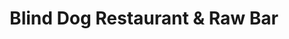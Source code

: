 ---
layout: place
title: "Blind Dog Restaurant & Raw Bar"
permalink: /utah/park-city/blind-dog-restaurant-raw-bar.html
stateAbbr: UT
stateName: Utah
cityName: Park City
place_id: ChIJo_Klm11tUocRcQGKvUfn008
photos:
  - name: >-
      places/ChIJo_Klm11tUocRcQGKvUfn008/photos/AeeoHcIO44CjePrRePx5KkY13gGg5USj6seQlUNC6IsbohSnUBhi4Stn3l3h8MhabWDNw0g2IoLxwH06Jpm9g3m6pB9K8ItyW0fEQNLS-MhOrfwcYvIAi4JUQWxP46QYfEUMV5KdRNhJSu0LgSygzok5lhAoa_V_JT-SRdE_4cxcyu0qK2MGBgOqkzMTND0AkTKM_fpXXw3kHT2eZSxcQXyhO0MbKkTzm62Me2UbLGteKpdm3X4pxdNZ2INIRJHV8YM36yoBwYVV7MpSVMpGQsBhOhjwP7Xrua65DglU0IZhSrKdLw
    widthPx: 2048
    heightPx: 1536
    authorAttributions:
      - displayName: Blind Dog Restaurant & Raw Bar
        uri: https://maps.google.com/maps/contrib/111737088260105477988
        photoUri: >-
          https://lh3.googleusercontent.com/a-/ALV-UjUjtzNJj0xw-4H1cwuY5x74jd39pJGT8yIXXWXd0pfc8HD1gC4A=s100-p-k-no-mo
    flagContentUri: >-
      https://www.google.com/local/imagery/report/?cb_client=maps_api_places.places_api&image_key=!1e10!2sAF1QipPJv19dk8s8_kIThzvnzYbqHqihurtjFY-Y5Hrz&hl=en-US
    googleMapsUri: >-
      https://www.google.com/maps/place//data=!3m4!1e2!3m2!1sAF1QipPJv19dk8s8_kIThzvnzYbqHqihurtjFY-Y5Hrz!2e10!4m2!3m1!1s0x87526d5d9ba5f2a3:0x4fd3e747bd8a0171
  - name: >-
      places/ChIJo_Klm11tUocRcQGKvUfn008/photos/AeeoHcLsF9MVAIqFFBeyDlqJuLXF_ujtgnGjRlNXiZcle2lb5BSAt5AbncflybDxnKd23DzM_6tDuuaWsvDRGQc8TY1c5zPabBVXGxdZFVDKmgBwNPayxteXquswblgU7g9Ub5leIKoJ3KZw0ugi7JfF2LO-sEmsSW1HstBnlfz1bhaWFpCpl0cKesrazAFd9aTLcPOPhLHOJfU3eRbSgTbAzGVUQuERvMpUOlAM2XvKeq-QQleS3kOqCzOFzA-wWqd5t0SKQvJLiSjrTSZxD8yKbe4D0aB63aTd9LldYKv0aV6qUw
    widthPx: 749
    heightPx: 423
    authorAttributions:
      - displayName: Blind Dog Restaurant & Raw Bar
        uri: https://maps.google.com/maps/contrib/111737088260105477988
        photoUri: >-
          https://lh3.googleusercontent.com/a-/ALV-UjUjtzNJj0xw-4H1cwuY5x74jd39pJGT8yIXXWXd0pfc8HD1gC4A=s100-p-k-no-mo
    flagContentUri: >-
      https://www.google.com/local/imagery/report/?cb_client=maps_api_places.places_api&image_key=!1e10!2sAF1QipMhhmit2XMCYhq356YwjY0oxqUqdYARmpot5Xnn&hl=en-US
    googleMapsUri: >-
      https://www.google.com/maps/place//data=!3m4!1e2!3m2!1sAF1QipMhhmit2XMCYhq356YwjY0oxqUqdYARmpot5Xnn!2e10!4m2!3m1!1s0x87526d5d9ba5f2a3:0x4fd3e747bd8a0171
  - name: >-
      places/ChIJo_Klm11tUocRcQGKvUfn008/photos/AeeoHcLsBuGNFw4K-U3B_Q51RIcjRe7IqNqFzOEnHzuXBNrDrc0eDDXLuCDB-YpJUHswEsOmI8mdVvMO0IU-JNfxQV94HzfFIAMvFS1R0-UuubV3BnkyQ67mUZ_SmpJycgJRy4d3Ra7Nds_Rr5OVDdnSbearez1M5Sy6TVgg7dKtc0HsWrATxa9WD22FVPXTGbpNa5dDkVUjbJg7KYjiLC0e5uQWhxjrZNcHeUIlvnsUv1l7SZnFhaCIv6ZetWHlHaCxWLT7mqYped7C04UmH1-Dzev3q9j7HmfZF9jdScnCIAXnPqHh6tx4Zmj50945Y2n6vzM28ABI96LFXsZxF3zznwoC-TJYqVsFWCeNfoVskXRBUNDuT9o6EW76XF1yPABr9yh9F-odLqNkPHMFHSWbNlIt-nfE8ST826NECSKzE3GkELk
    widthPx: 3024
    heightPx: 4032
    authorAttributions:
      - displayName: Kimberly Fisher
        uri: https://maps.google.com/maps/contrib/116875408275062906194
        photoUri: >-
          https://lh3.googleusercontent.com/a-/ALV-UjXt7jJOpruCt8OMUJieXONl2TsEKKDRAT4wn-kpytj8_Z0G_j4mdQ=s100-p-k-no-mo
    flagContentUri: >-
      https://www.google.com/local/imagery/report/?cb_client=maps_api_places.places_api&image_key=!1e10!2sCIHM0ogKEICAgIDrgLLs3QE&hl=en-US
    googleMapsUri: >-
      https://www.google.com/maps/place//data=!3m4!1e2!3m2!1sCIHM0ogKEICAgIDrgLLs3QE!2e10!4m2!3m1!1s0x87526d5d9ba5f2a3:0x4fd3e747bd8a0171
  - name: >-
      places/ChIJo_Klm11tUocRcQGKvUfn008/photos/AeeoHcKwDrMEA_W4S6mRiQCbldDJ12IErRpFl6OXbXp7f43BVnhThtBBkcbNa7JO2gHaXk2vNnK1wWeDC73qM-TVhIXXDex0AoP9WHfxgb7MLUI_7mlZk8X3Fe-rn9Dlv0HxzsTdqzX8dpsD3zoA5orjxdry1ulcNuuDFa-Zix1rf8JX2Ovc4vY-cSm4qoMoK3BZmV0iFSSgyk1ZaBhL9S_28c9dUo3Vb2vV_VWW_sT0ydmVb0m34sOv6UcnOSjwnYJgMQdUj_LCw1-VrWQOTa6uPNBkNuriDac_jXrenqqKOjrywQ
    widthPx: 2516
    heightPx: 2162
    authorAttributions:
      - displayName: Blind Dog Restaurant & Raw Bar
        uri: https://maps.google.com/maps/contrib/111737088260105477988
        photoUri: >-
          https://lh3.googleusercontent.com/a-/ALV-UjUjtzNJj0xw-4H1cwuY5x74jd39pJGT8yIXXWXd0pfc8HD1gC4A=s100-p-k-no-mo
    flagContentUri: >-
      https://www.google.com/local/imagery/report/?cb_client=maps_api_places.places_api&image_key=!1e10!2sAF1QipOl2ZOVY8f-52iESMPGwQ8fhClPtDzy9ynXiGHG&hl=en-US
    googleMapsUri: >-
      https://www.google.com/maps/place//data=!3m4!1e2!3m2!1sAF1QipOl2ZOVY8f-52iESMPGwQ8fhClPtDzy9ynXiGHG!2e10!4m2!3m1!1s0x87526d5d9ba5f2a3:0x4fd3e747bd8a0171
  - name: >-
      places/ChIJo_Klm11tUocRcQGKvUfn008/photos/AeeoHcLTH7WIE1lgMpjj5kyqKQtkxVYwMaz4XYkqjC7NLC4BqoP1wB6K5Oecxx_Hpdc4cYJknJWMaFvT9EfEOQX5WS0vHQRA0T_gO3bcHEAaXRwfsMyQBvaBRSFLEzfHMg2Wn10PyjB3elu2JEDBNlwDryfh_JByq_Ca5dV7baDlOp8o8wIqHsUZyqpba4WuzcdX63ePgnHVeQM8lAviTsgNBisu_WuEI5Tk0TtSihP_jF_NtbkVrX_TeCFBTnakAKRhYOoP6VEOagch-x5trOLc2pXDRzIumS-vWBhOBLJkRCXrygkg6hVH3GYG46CVekH1PVh48vGLGYb8ccGANr4RXm003NBALDRLS_1Lb79xbBfqVgR5GTpH4oSOkNqKz-ZaE9WBr9wNSudZoe2hf0hofFvogY26-te1WJKZtA1Ak6w
    widthPx: 4032
    heightPx: 3024
    authorAttributions:
      - displayName: Andy Chiang
        uri: https://maps.google.com/maps/contrib/110054945046881289170
        photoUri: >-
          https://lh3.googleusercontent.com/a-/ALV-UjU6Ytd6jvLjiUIKjc2DLdidLuwgHbgPUD4GPhFuPOLEoqlZ2vbh=s100-p-k-no-mo
    flagContentUri: >-
      https://www.google.com/local/imagery/report/?cb_client=maps_api_places.places_api&image_key=!1e10!2sCIHM0ogKEICAgIDFsdacTA&hl=en-US
    googleMapsUri: >-
      https://www.google.com/maps/place//data=!3m4!1e2!3m2!1sCIHM0ogKEICAgIDFsdacTA!2e10!4m2!3m1!1s0x87526d5d9ba5f2a3:0x4fd3e747bd8a0171
  - name: >-
      places/ChIJo_Klm11tUocRcQGKvUfn008/photos/AeeoHcIZ9wUeNHIxrAhNM_Y6g3HIAwCGkyiO9yIcY9mZMebub5rU1gZxBpxGD2_iLPkWvlCIHvb300Uvx4GHzC8N691SHws0FfiOjmx9peAG7Y5Md_bRAoJAcgCHqu_YmLKb1qXVX3Isf492DAzG-jqkAAy3HS-VcdNneGsefDSK3hnRfqzZQVudvEDxNOGmVPoqqg8UoOSG7Bgb1i8wTS9VdufcN7kTrPy0vorlEpKuMO85Gy9mw0edMyipfmclWz1PO1RvFMzLsAJ4XJeWWBhJ9ZhDGJyW2dSbc0Yq7LwME9Iu-CpkpSXXUhZas5RDycy2BKOGWxOGhWwJ9C3LJiXCCHegqkrUxbCof3lCktvMT315X5VbfR53qCUQSOwG00x2AOh_xtjeXafbnptx_FzkKSi7avx7orLPPitsuCFOQNLgQA
    widthPx: 4800
    heightPx: 3600
    authorAttributions:
      - displayName: Wyatt Alexander
        uri: https://maps.google.com/maps/contrib/110893468232230459220
        photoUri: >-
          https://lh3.googleusercontent.com/a-/ALV-UjW0-PfD13MvtT_u1jgfkqTCppCKXWs3cXXTsPu_uUnEg9PiKKg=s100-p-k-no-mo
    flagContentUri: >-
      https://www.google.com/local/imagery/report/?cb_client=maps_api_places.places_api&image_key=!1e10!2sCIHM0ogKEICAgMCQ1vXeag&hl=en-US
    googleMapsUri: >-
      https://www.google.com/maps/place//data=!3m4!1e2!3m2!1sCIHM0ogKEICAgMCQ1vXeag!2e10!4m2!3m1!1s0x87526d5d9ba5f2a3:0x4fd3e747bd8a0171
  - name: >-
      places/ChIJo_Klm11tUocRcQGKvUfn008/photos/AeeoHcIM-iuK6i-AFh3XCazKtr3HPBe9vqJ8Fyv73D9TtpZmr9bIOBrKi1ybDuvB2nrKyHFioRBwvnUPCCcpWwOKP7ChhOAP6TglP1yPK10AINbejD0g1gB41AbV0BTgCUXYgZ3pqD5WPhEUxfO6j6R3R-EH16QnB5tNrUOG1hQMKAl1w1CppW2G_vGZbdPgtBBGLm9MG9mCBbNTgFLfNhoXaktCjPk7HtHnOBl67BHfkrGrkOo6CMjhx7oKyCP_V1n4023TY15wP92QbkKYZ-MQOERU9xhvytG1dJ2kSzFu89cF1A
    widthPx: 1284
    heightPx: 723
    authorAttributions:
      - displayName: Blind Dog Restaurant & Raw Bar
        uri: https://maps.google.com/maps/contrib/111737088260105477988
        photoUri: >-
          https://lh3.googleusercontent.com/a-/ALV-UjUjtzNJj0xw-4H1cwuY5x74jd39pJGT8yIXXWXd0pfc8HD1gC4A=s100-p-k-no-mo
    flagContentUri: >-
      https://www.google.com/local/imagery/report/?cb_client=maps_api_places.places_api&image_key=!1e10!2sAF1QipMnt5w-zdFGo1DUiMF4zjVrkIjNFBWUCWpiDUeU&hl=en-US
    googleMapsUri: >-
      https://www.google.com/maps/place//data=!3m4!1e2!3m2!1sAF1QipMnt5w-zdFGo1DUiMF4zjVrkIjNFBWUCWpiDUeU!2e10!4m2!3m1!1s0x87526d5d9ba5f2a3:0x4fd3e747bd8a0171
  - name: >-
      places/ChIJo_Klm11tUocRcQGKvUfn008/photos/AeeoHcJFQA0YwAZi8TF1YczsjaDEMa-1-QUvv7sSJ2LrydqnA8HNIsMmM7E-a2ul7Pw8swLKTc44fBy3PXtvz4RR1hJ81uKrXwbRzXtagYHBzgSd3Y7zjVS0wwZ_z4rAu23vZMLnNwRkMVBglCuPXVPjKV8myy1CviyrlYOF9hj6HwiF-4_yYwpWyqiIKRfgXQVdPxnhyZStcfEPMccTCSjb30krT7GKHY36MfzrFpZHMzIXIzEnrQ3iK-peiHiqWh_Zu4n15axhyG_i8vq2w9QdD8D6pZBycv-R-FbBcawC-OWeZp82_VzKzBpjKq5FW1O9Rrc9PeBilGZKsvcJtjun1Y0ASKX9FQsiLmUvnezgOeo0gD0uCJTuqz5c6LKq8d9_JyFqjOnTY9TOyyvwRuPytIIoHexbKCA0D4ovqMppD7YkFFM
    widthPx: 4800
    heightPx: 3600
    authorAttributions:
      - displayName: Wyatt Alexander
        uri: https://maps.google.com/maps/contrib/110893468232230459220
        photoUri: >-
          https://lh3.googleusercontent.com/a-/ALV-UjW0-PfD13MvtT_u1jgfkqTCppCKXWs3cXXTsPu_uUnEg9PiKKg=s100-p-k-no-mo
    flagContentUri: >-
      https://www.google.com/local/imagery/report/?cb_client=maps_api_places.places_api&image_key=!1e10!2sCIHM0ogKEICAgMCQ1vXemgE&hl=en-US
    googleMapsUri: >-
      https://www.google.com/maps/place//data=!3m4!1e2!3m2!1sCIHM0ogKEICAgMCQ1vXemgE!2e10!4m2!3m1!1s0x87526d5d9ba5f2a3:0x4fd3e747bd8a0171
  - name: >-
      places/ChIJo_Klm11tUocRcQGKvUfn008/photos/AeeoHcJAss5xjU-1WJsDz0fT0wj2h--UBW7RQjicDFke93IagG0tcCeZ6E-BpW9EQAYkxDgXDsEIvC0jW8LRb8K2ClveoaXEfQRHcEoYqaiDuPpBHBvaJMz_f8UrDwG4yC22yiGME8lKInILDOxyI_08ZVldVw0jVtAt0ITW76jGBQYf57QglD9el4riZhLQSvgIfygqdKQNc1XKvwNaPyGyhtf5S7D_f5eS4dl307QUKA0M3JzgUqI9bxrK_FLqJ-Snt-bHVA0WcbMDqYb6d4fHVumyRT_m31yfDYACRF9R_mKFy5PlygqqIkTv3T1NS-hEiDD0WEv21jD4PHxtJIQPawhdAQizZGoRqgWrAGeIj3iMDLVogZVpoI14fY_fA7aqilHxytg21HGO1f7Ve4Fmjastt3dnwLnBySEl_VjgACRdfg
    widthPx: 3024
    heightPx: 4032
    authorAttributions:
      - displayName: Renee Lam-Whiteman
        uri: https://maps.google.com/maps/contrib/101158903791480076349
        photoUri: >-
          https://lh3.googleusercontent.com/a/ACg8ocKrt5c8hoNSiw7aiAUgQx13v8yvcfgFuu7yDLeoOFilRbmi1g=s100-p-k-no-mo
    flagContentUri: >-
      https://www.google.com/local/imagery/report/?cb_client=maps_api_places.places_api&image_key=!1e10!2sCIHM0ogKEICAgICNg4qyHw&hl=en-US
    googleMapsUri: >-
      https://www.google.com/maps/place//data=!3m4!1e2!3m2!1sCIHM0ogKEICAgICNg4qyHw!2e10!4m2!3m1!1s0x87526d5d9ba5f2a3:0x4fd3e747bd8a0171
  - name: >-
      places/ChIJo_Klm11tUocRcQGKvUfn008/photos/AeeoHcK-OGsFfzaYMVt_TnXsXavibV6Dzq4WgfA-yjvQIi4RUhoHcFXEaCfA12s2m9OEwQGEV1_rCcJbabK1jycijtXu9RQEM2ZWpI_jI1NSdaWwhifMGtLLYA81OcSVYJ-xIkWPTm1XaCGy6IurY0ewyImCLrxGcc3nh6qHjOzSiJ8ZWFCWwpoga9Wi7MJFFEO5QS1GrGRqSGjcIW1wBYbO731vnKx7Q-Q2Y3NVow1hP5roqn07q8tMcekBx75Agcz2LDmwM1kJcw8cHlweTSh7qlOCJgX3C15tr8Fr7DNlKcPY6g
    widthPx: 1319
    heightPx: 1609
    authorAttributions:
      - displayName: Blind Dog Restaurant & Raw Bar
        uri: https://maps.google.com/maps/contrib/111737088260105477988
        photoUri: >-
          https://lh3.googleusercontent.com/a-/ALV-UjUjtzNJj0xw-4H1cwuY5x74jd39pJGT8yIXXWXd0pfc8HD1gC4A=s100-p-k-no-mo
    flagContentUri: >-
      https://www.google.com/local/imagery/report/?cb_client=maps_api_places.places_api&image_key=!1e10!2sAF1QipPVW-1bSGrKmls5QZOYgoei9t6ZloyQdRLTXMCx&hl=en-US
    googleMapsUri: >-
      https://www.google.com/maps/place//data=!3m4!1e2!3m2!1sAF1QipPVW-1bSGrKmls5QZOYgoei9t6ZloyQdRLTXMCx!2e10!4m2!3m1!1s0x87526d5d9ba5f2a3:0x4fd3e747bd8a0171
address: 1251 Kearns Blvd, Park City, UT 84060, USA
street: 1251 Kearns Blvd
city: Park City
state: UT
zip: '84060'
country: USA
neighborhood: null
latitude: '40.661163'
longitude: '-111.504114'
accessibility_options:
  wheelchairAccessibleParking: true
  wheelchairAccessibleEntrance: true
  wheelchairAccessibleRestroom: true
  wheelchairAccessibleSeating: true
business_status: OPERATIONAL
name: Blind Dog Restaurant & Raw Bar
google_maps_links:
  directionsUri: >-
    https://www.google.com/maps/dir//''/data=!4m7!4m6!1m1!4e2!1m2!1m1!1s0x87526d5d9ba5f2a3:0x4fd3e747bd8a0171!3e0
  placeUri: https://maps.google.com/?cid=5752195444390887793
  writeAReviewUri: >-
    https://www.google.com/maps/place//data=!4m3!3m2!1s0x87526d5d9ba5f2a3:0x4fd3e747bd8a0171!12e1
  reviewsUri: >-
    https://www.google.com/maps/place//data=!4m4!3m3!1s0x87526d5d9ba5f2a3:0x4fd3e747bd8a0171!9m1!1b1
  photosUri: >-
    https://www.google.com/maps/place//data=!4m3!3m2!1s0x87526d5d9ba5f2a3:0x4fd3e747bd8a0171!10e5
primary_type: Seafood Restaurant
opening_hours:
  regular: null
  current: null
secondary_opening_hours:
  regular:
    weekdayDescriptions: null
    type: null
  current:
    weekdayDescriptions: null
    type: null
phone: (435) 655-0800
price_level: PRICE_LEVEL_EXPENSIVE
price_range: $50 &ndash; $100
rating: '4.3'
rating_count: 617
website: https://www.blinddogpc.com/
description: null
reviews: null
parking_options: null
payment_options: null
allow_dogs: null
curbside_pickup: null
delivery: null
dine_in: null
good_for_children: null
good_for_groups: null
good_for_sports: null
live_music: null
menu_for_children: null
outdoor_seating: null
reservable: null
restroom: null
serves_beer: null
serves_breakfast: null
serves_brunch: null
serves_cocktails: null
serves_coffee: null
serves_dinner: null
serves_dessert: null
serves_lunch: null
serves_vegetarian_food: null
serves_wine: null
takeout: null

---